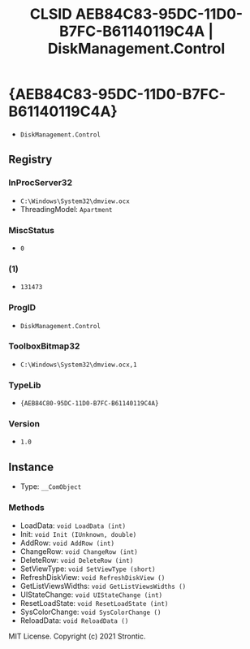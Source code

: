 ﻿---
title: "CLSID AEB84C83-95DC-11D0-B7FC-B61140119C4A | DiskManagement.Control"
excerpt: What is COM-Object CLSID AEB84C83-95DC-11D0-B7FC-B61140119C4A?
---

# {AEB84C83-95DC-11D0-B7FC-B61140119C4A}

* `DiskManagement.Control`

## Registry


### InProcServer32

* `C:\Windows\System32\dmview.ocx`
* ThreadingModel: `Apartment`

### MiscStatus

* `0`

### (1)

* `131473`

### ProgID

* `DiskManagement.Control`

### ToolboxBitmap32

* `C:\Windows\System32\dmview.ocx,1`

### TypeLib

* `{AEB84C80-95DC-11D0-B7FC-B61140119C4A}`

### Version

* `1.0`

## Instance

* Type: `__ComObject`

### Methods

* LoadData: `void LoadData (int)`
* Init: `void Init (IUnknown, double)`
* AddRow: `void AddRow (int)`
* ChangeRow: `void ChangeRow (int)`
* DeleteRow: `void DeleteRow (int)`
* SetViewType: `void SetViewType (short)`
* RefreshDiskView: `void RefreshDiskView ()`
* GetListViewsWidths: `void GetListViewsWidths ()`
* UIStateChange: `void UIStateChange (int)`
* ResetLoadState: `void ResetLoadState (int)`
* SysColorChange: `void SysColorChange ()`
* ReloadData: `void ReloadData ()`

MIT License. Copyright (c) 2021 Strontic.


